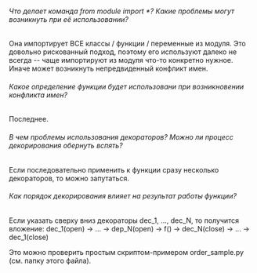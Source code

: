 ###### Что делает команда from module import *? Какие проблемы могут возникнуть при её использовании?
Она импортирует ВСЕ классы / функции / переменные из модуля. Это довольно рискованный подход,
поэтому его используют далеко не всегда -- чаще импортируют из модуля что-то конкретно нужное.
Иначе может возникнуть непредвиденный конфликт имен.

###### Какое определение функции будет использовани при возникновении конфликта имен?
Последнее.

###### В чем проблемы использования декораторов? Можно ли процесс декорирования обернуть вспять?
Если последовательно применить к функции сразу несколько декораторов, то можно запутаться.

###### Как порядок декорирования влияет на результат работы функции?
Если указать сверху вниз декораторы dec_1, ..., dec_N, то получится вложение:
dec_1(open) -> ... -> dep_N(open) -> f() -> dec_N(close) -> ... -> dec_1(close)

Это можно проверить простым скриптом-примером order_sample.py (см. папку этого файла).
